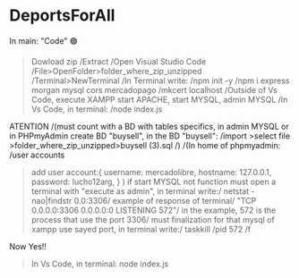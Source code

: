 # DeportsForAll

In main: "Code" 🟢 
>Dowload zip
>/Extract
>/Open Visual Studio Code
>/File>OpenFolder>folder_where_zip_unzipped
>/Terminal>NewTerminal
>/In Terminal write:
  /npm init -y
  /npm i express morgan mysql cors mercadopago
  /mkcert localhost
>/Outside of Vs Code, execute XAMPP start APACHE, start MYSQL, admin MYSQL
>/In Vs Code, in terminal:
  /node index.js


ATENTION
/(must count with a BD with tables specifics, in admin MYSQL or in PHPmyAdmin create BD "buysell", in the BD "buysell":
    /import
    >select file
    >folder_where_zip_unzipped>buysell (3).sql
/)
/(In home of phpmyadmin:
  /user accounts
  >add user account:{
    username: mercadolibre,
    hostname: 127.0.0.1,
    password: lucho12arg,
  }
)
if start MYSQL not function must open a terminal with "execute as admin", in terminal write:/
>netstat -nao|findstr 0.0:3306/
example of response of terminal/
  "TCP    0.0.0.0:3306           0.0.0.0:0              LISTENING       572"/
  in the example, 572 is the process that use the port 3306/
  must finalization for that mysql of xampp use sayed port, in terminal write:/
>taskkill /pid 572 /f

Now Yes!!

>In Vs Code, in terminal:
  node index.js
